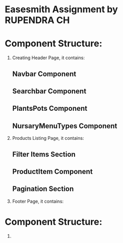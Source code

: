# Easesmith Assignment by RUPENDRA CH

# Component Structure:
  1) Creating Header Page, it contains:
       ## Navbar Component
       ## Searchbar Component
       ## PlantsPots Component
       ## NursaryMenuTypes Component
  2) Products Listing Page, it contains:
       ## Filter Items Section
       ## ProductItem Component
       ## Pagination Section
  3) Footer Page, it contains:
       ## <Footer />

# Component Structure:
  1) 
